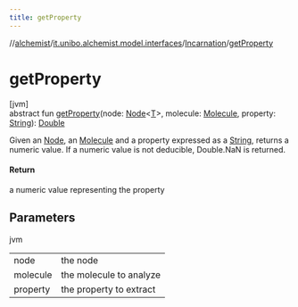 ```yaml
---
title: getProperty
---
```

//[alchemist](../../../index.html)/[it.unibo.alchemist.model.interfaces](../index.html)/[Incarnation](index.html)/[getProperty](get-property.html)



# getProperty



[jvm]\
abstract fun [getProperty](get-property.html)(node: [Node](../-node/index.html)<[T](../../it.unibo.alchemist.core.interfaces/-scheduler/index.html)>, molecule: [Molecule](../-molecule/index.html), property: [String](https://docs.oracle.com/javase/8/docs/api/java/lang/String.html)): [Double](https://kotlinlang.org/api/latest/jvm/stdlib/kotlin/-double/index.html)



Given an [Node](../-node/index.html), an [Molecule](../-molecule/index.html) and a property expressed as a [String](https://docs.oracle.com/javase/8/docs/api/java/lang/String.html), returns a numeric value. If a numeric value is not deducible, Double.NaN is returned.



#### Return



a numeric value representing the property



## Parameters


jvm

| | |
|---|---|
| node | the node |
| molecule | the molecule to analyze |
| property | the property to extract |




